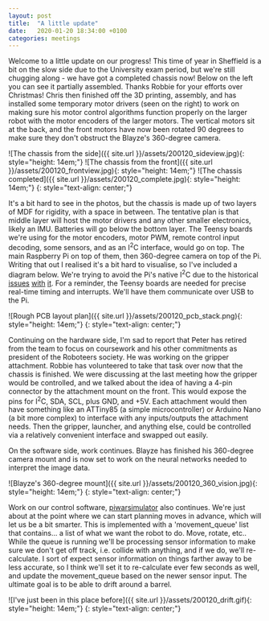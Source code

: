```yaml
---
layout: post
title:  "A little update"
date:   2020-01-20 18:34:00 +0100
categories: meetings
---
```


Welcome to a little update on our progress! This time of year in Sheffield is a bit on the slow side due to the University exam period, but we're still chugging along - we have got a completed chassis now! Below on the left you can see it partially assembled. Thanks Robbie for your efforts over Christmas! Chris then finished off the 3D printing, assembly, and has installed some temporary motor drivers (seen on the right) to work on making sure his motor control algorithms function properly on the larger robot with the motor encoders of the larger motors. The vertical motors sit at the back, and the front motors have now been rotated 90 degrees to make sure they don't obstruct the Blayze's 360-degree camera.

![The chassis from the side]({{ site.url }}/assets/200120_sideview.jpg){: style="height: 14em;"} ![The chassis from the front]({{ site.url }}/assets/200120_frontview.jpg){: style="height: 14em;"} ![The chassis completed]({{ site.url }}/assets/200120_complete.jpg){: style="height: 14em;"}
{: style="text-align: center;"}

It's a bit hard to see in the photos, but the chassis is made up of two layers of MDF for rigidity, with a space in between. The tentative plan is that middle layer will host the motor drivers and any other smaller electronics, likely an IMU. Batteries will go below the bottom layer. The Teensy boards we're using for the motor encoders, motor PWM, remote control input decoding, some sensors, and as an I<sup>2</sup>C interface, would go on top. The main Raspberry Pi on top of them, then 360-degree camera on top of the Pi. Writing that out I realised it's a bit hard to visualise, so I've included a diagram below. We're trying to avoid the Pi's native I<sup>2</sup>C due to the historical [issues](https://github.com/raspberrypi/linux/issues/254) [with](http://www.hobbytronics.co.uk/raspberry-pi-i2c-clock-stretching) [it](https://www.advamation.com/knowhow/raspberrypi/rpi-i2c-bug.html). For a reminder, the Teensy boards are needed for precise real-time timing and interrupts. We'll have them communicate over USB to the Pi.

![Rough PCB layout plan]({{ site.url }}/assets/200120_pcb_stack.png){: style="height: 14em;"}
{: style="text-align: center;"}

Continuing on the hardware side, I'm sad to report that Peter has retired from the team to focus on coursework and his other commitments as president of the Roboteers society. He was working on the gripper attachment. Robbie has volunteered to take that task over now that the chassis is finished. We were discussing at the last meeting how the gripper would be controlled, and we talked about the idea of having a 4-pin connector by the attachment mount on the front. This would expose the pins for I<sup>2</sup>C, SDA, SCL, plus GND, and +5V. Each attachment would then have something like an ATTiny85 (a simple microcontroller) or Arduino Nano (a bit more complex) to interface with any inputs/outputs the attachment needs. Then the gripper, launcher, and anything else, could be controlled via a relatively convenient interface and swapped out easily.

On the software side, work continues. Blayze has finished his 360-degree camera mount and is now set to work on the neural networks needed to interpret the image data.

![Blayze's 360-degree mount]({{ site.url }}/assets/200120_360_vision.jpg){: style="height: 14em;"}
{: style="text-align: center;"}

Work on our control software, [piwarsimulator](https://github.com/ShefBots/piwarsimulator/) also continues. We're just about at the point where we can start planning moves in advance, which will let us be a bit smarter. This is implemented with a 'movement_queue' list that contains... a list of what we want the robot to do. Move, rotate, etc.. While the queue is running we'll be processing sensor information to make sure we don't get off track, i.e. collide with anything, and if we do, we'll re-calculate. I sort of expect sensor information on things farther away to be less accurate, so I think we'll set it to re-calculate ever few seconds as well, and update the movement_queue based on the newer sensor input. The ultimate goal is to be able to drift around a barrel.

![I've just been in this place before]({{ site.url }}/assets/200120_drift.gif){: style="height: 14em;"}
{: style="text-align: center;"}
